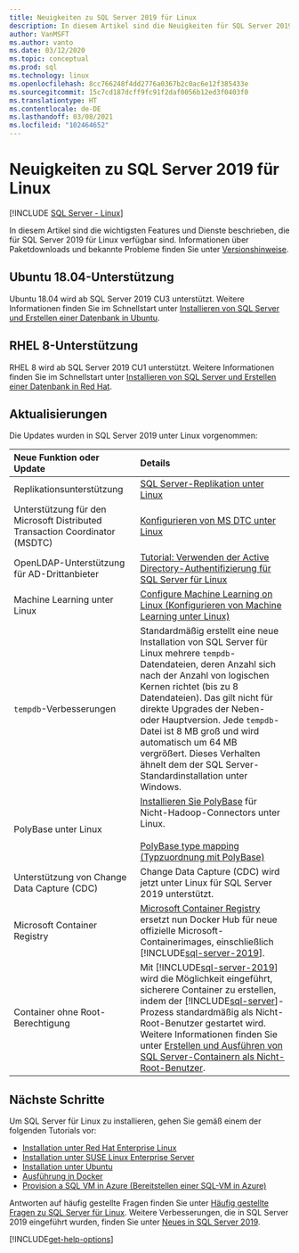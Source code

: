 ```yaml
---
title: Neuigkeiten zu SQL Server 2019 für Linux
description: In diesem Artikel sind die Neuigkeiten für SQL Server 2019 für Linux zusammengestellt.
author: VanMSFT
ms.author: vanto
ms.date: 03/12/2020
ms.topic: conceptual
ms.prod: sql
ms.technology: linux
ms.openlocfilehash: 8cc766248f4dd2776a0367b2c0ac6e12f385433e
ms.sourcegitcommit: 15c7cd187dcff9fc91f2daf0056b12ed3f0403f0
ms.translationtype: HT
ms.contentlocale: de-DE
ms.lasthandoff: 03/08/2021
ms.locfileid: "102464652"
---
```

# <a name="whats-new-for-sql-server-2019-on-linux"></a>Neuigkeiten zu SQL Server 2019 für Linux

[!INCLUDE [SQL Server - Linux](../includes/applies-to-version/sql-linux.md)]

In diesem Artikel sind die wichtigsten Features und Dienste beschrieben, die für SQL Server 2019 für Linux verfügbar sind. Informationen über Paketdownloads und bekannte Probleme finden Sie unter [Versionshinweise](sql-server-linux-release-notes-2019.md).

## <a name="ubuntu-1804-supported"></a>Ubuntu 18.04-Unterstützung

Ubuntu 18.04 wird ab SQL Server 2019 CU3 unterstützt. Weitere Informationen finden Sie im Schnellstart unter [Installieren von SQL Server und Erstellen einer Datenbank in Ubuntu](quickstart-install-connect-ubuntu.md?view=sql-server-linux-ver15&preserve-view=true).

## <a name="rhel-8-supported"></a>RHEL 8-Unterstützung

RHEL 8 wird ab SQL Server 2019 CU1 unterstützt. Weitere Informationen finden Sie im Schnellstart unter [Installieren von SQL Server und Erstellen einer Datenbank in Red Hat](quickstart-install-connect-red-hat.md?view=sql-server-linux-ver15&preserve-view=true).

## <a name="updates"></a>Aktualisierungen

Die Updates wurden in SQL Server 2019 unter Linux vorgenommen:

| Neue Funktion oder Update | Details |
|:-----|:-----|
|Replikationsunterstützung |[SQL Server-Replikation unter Linux](sql-server-linux-replication.md)
|Unterstützung für den Microsoft Distributed Transaction Coordinator (MSDTC) |[Konfigurieren von MS DTC unter Linux](sql-server-linux-configure-msdtc.md) |
|OpenLDAP-Unterstützung für AD-Drittanbieter |[Tutorial: Verwenden der Active Directory-Authentifizierung für SQL Server für Linux](sql-server-linux-active-directory-authentication.md) |
|Machine Learning unter Linux |[Configure Machine Learning on Linux (Konfigurieren von Machine Learning unter Linux)](sql-server-linux-setup-machine-learning.md) |
|`tempdb`-Verbesserungen | Standardmäßig erstellt eine neue Installation von SQL Server für Linux mehrere `tempdb`-Datendateien, deren Anzahl sich nach der Anzahl von logischen Kernen richtet (bis zu 8 Datendateien). Das gilt nicht für direkte Upgrades der Neben- oder Hauptversion. Jede `tempdb`-Datei ist 8 MB groß und wird automatisch um 64 MB vergrößert. Dieses Verhalten ähnelt dem der SQL Server-Standardinstallation unter Windows. |
| PolyBase unter Linux | [Installieren Sie PolyBase](../relational-databases/polybase/polybase-linux-setup.md) für Nicht-Hadoop-Connectors unter Linux.<br/><br/>[PolyBase type mapping (Typzuordnung mit PolyBase)](../relational-databases/polybase/polybase-type-mapping.md) |
| Unterstützung von Change Data Capture (CDC) | Change Data Capture (CDC) wird jetzt unter Linux für SQL Server 2019 unterstützt. |
| Microsoft Container Registry | [Microsoft Container Registry](https://azure.microsoft.com/blog/microsoft-syndicates-container-catalog/) ersetzt nun Docker Hub für neue offizielle Microsoft-Containerimages, einschließlich [!INCLUDE[sql-server-2019](../includes/sssql19-md.md)]. |
| Container ohne Root-Berechtigung | Mit [!INCLUDE[sql-server-2019](../includes/sssql19-md.md)] wird die Möglichkeit eingeführt, sicherere Container zu erstellen, indem der [!INCLUDE[sql-server](../includes/ssnoversion-md.md)]-Prozess standardmäßig als Nicht-Root-Benutzer gestartet wird. Weitere Informationen finden Sie unter [Erstellen und Ausführen von SQL Server-Containern als Nicht-Root-Benutzer](./sql-server-linux-docker-container-security.md#buildnonrootcontainer). |

## <a name="next-steps"></a>Nächste Schritte

Um SQL Server für Linux zu installieren, gehen Sie gemäß einem der folgenden Tutorials vor:

- [Installation unter Red Hat Enterprise Linux](quickstart-install-connect-red-hat.md?view=sql-server-linux-ver15&preserve-view=true)
- [Installation unter SUSE Linux Enterprise Server](quickstart-install-connect-suse.md?view=sql-server-linux-ver15&preserve-view=true)
- [Installation unter Ubuntu](quickstart-install-connect-ubuntu.md?view=sql-server-linux-ver15&preserve-view=true)
- [Ausführung in Docker](quickstart-install-connect-docker.md?view=sql-server-linux-ver15&preserve-view=true)
- [Provision a SQL VM in Azure (Bereitstellen einer SQL-VM in Azure)](/azure/virtual-machines/linux/sql/provision-sql-server-linux-virtual-machine?toc=/sql/toc/toc.json)

Antworten auf häufig gestellte Fragen finden Sie unter [Häufig gestellte Fragen zu SQL Server für Linux](sql-server-linux-faq.yml). Weitere Verbesserungen, die in SQL Server 2019 eingeführt wurden, finden Sie unter [Neues in SQL Server 2019](../sql-server/what-s-new-in-sql-server-ver15.md?view=sql-server-ver15&preserve-view=true).

[!INCLUDE[get-help-options](../includes/paragraph-content/get-help-options.md)]